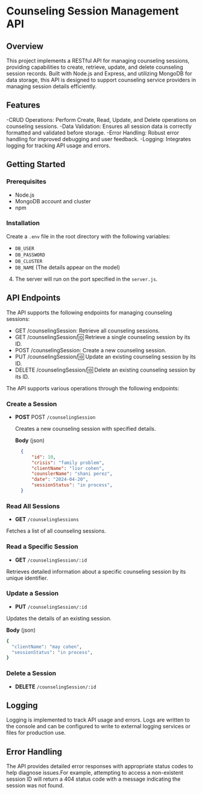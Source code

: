 # Counseling Session Management API
## Overview
This project implements a RESTful API for managing counseling sessions, providing capabilities to create, retrieve, update, and delete counseling session records. Built with Node.js and Express, and utilizing MongoDB for data storage, this API is designed to support counseling service providers in managing session details efficiently.

## Features
-CRUD Operations: Perform Create, Read, Update, and Delete operations on counseling sessions.
-Data Validation: Ensures all session data is correctly formatted and validated before storage.
-Error Handling: Robust error handling for improved debugging and user feedback.
-Logging: Integrates logging for tracking API usage and errors.

## Getting Started
### Prerequisites
- Node.js
- MongoDB account and cluster
- npm
### Installation
Create a `.env` file in the root directory with the following variables:
- `DB_USER`  
- `DB_PASSWORD` 
- `DB_CLUSTER` 
- `DB_NAME` 
(The details appear on the model)
4. The server will run on the port specified in the `server.js`.
## API Endpoints
The API supports the following endpoints for managing counseling sessions:
- GET /counselingSession: Retrieve all counseling sessions.
- GET /counselingSession/:id: Retrieve a single counseling session by its ID.
- POST /counselingSession: Create a new counseling session.
- PUT /counselingSession/:id: Update an existing counseling session by its ID.
- DELETE /counselingSession/:id: Delete an existing counseling session by its ID.

The API supports various operations through the following endpoints:

### Create a Session

- **POST** POST `/counselingSession`

  Creates a new counseling session with specified details.

  **Body** (json)
  ```json
    {
        "id": 10,
        "crisis": "family problem",
        "clientName": "lior cohen",
        "counslerName": "shani perez",
        "date": "2024-04-20",
        "sessionStatus": "in process",
    }
### Read All Sessions

- **GET** `/counselingSessions`

Fetches a list of all counseling sessions.

### Read a Specific Session

- **GET** `/counselingSession/:id`

Retrieves detailed information about a specific counseling session by its unique identifier.

### Update a Session

- **PUT** `/counselingSession/:id`

Updates the details of an existing session.

**Body** (json)

```bash
{
  "clientName": "may cohen",
  "sessionStatus": "in process",
}
```
### Delete a Session

- **DELETE** `/counselingSession/:id`


## Logging
Logging is implemented to track API usage and errors. Logs are written to the console and can be configured to write to external logging services or files for production use.
## Error Handling
The API provides detailed error responses with appropriate status codes to help diagnose issues.For example, attempting to access a non-existent session ID will return a 404 status code with a message indicating the session was not found.


